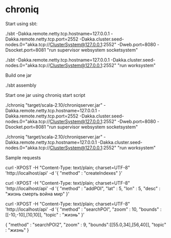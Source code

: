 chroniq
=======

Start using sbt:

./sbt -Dakka.remote.netty.tcp.hostname=127.0.0.1 -Dakka.remote.netty.tcp.port=2552 -Dakka.cluster.seed-nodes.0="akka.tcp://ClusterSystem@127.0.0.1:2552" -Dweb.port=8080 -Dsocket.port=8081 "run supervisor websystem socketsystem"

./sbt -Dakka.remote.netty.tcp.hostname=127.0.0.1 -Dakka.cluster.seed-nodes.0="akka.tcp://ClusterSystem@127.0.0.1:2552" "run worksystem"


Build one jar

./sbt assembly


Start one jar using chroniq start script

./chroniq "target/scala-2.10/chroniqserver.jar" -Dakka.remote.netty.tcp.hostname=127.0.0.1 -Dakka.remote.netty.tcp.port=2552 -Dakka.cluster.seed-nodes.0="akka.tcp://ClusterSystem@127.0.0.1:2552" -Dweb.port=8080 -Dsocket.port=8081 "run supervisor websystem socketsystem"

./chroniq "target/scala-2.10/chroniqserver.jar" -Dakka.remote.netty.tcp.hostname=127.0.0.1 -Dakka.cluster.seed-nodes.0="akka.tcp://ClusterSystem@127.0.0.1:2552" "run worksystem"


Sample requests

curl -XPOST -H "Content-Type: text/plain; charset=UTF-8" 'http://localhost/api' -d '{
      "method" : "createIndexes"
}'


curl -XPOST -H "Content-Type: text/plain; charset=UTF-8" 'http://localhost/api' -d '{
      "method" : "addPOI",
      "lat" : 5,
      "lon" : 5,
      "desc"   : "жизнь смерть война мир"
}'


curl -XPOST -H "Content-Type: text/plain; charset=UTF-8" 'http://localhost/api' -d '{
      "method" : "searchPOI",
      "zoom"   : 10,
      "bounds" : [[-10,-10],[10,10]],
      "topic"   : "жизнь"
}'


{
      "method" : "searchPOI2",
      "zoom"   : 9,
      "bounds":[[55.0,34],[56,40]],
      "topic"   : "жизнь"
}
